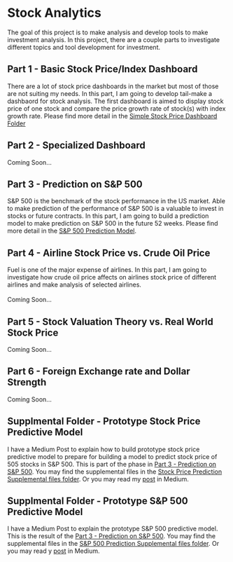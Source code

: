 # Stock Analytics
The goal of this project is to make analysis and develop tools to make investment analysis. In this project, there are a couple parts to investigate different topics and tool development for investment. 

## Part 1 - Basic Stock Price/Index Dashboard
There are a lot of stock price dashboards in the market but most of those are not suiting my needs. In this part, I am going to develop tail-make a dashbaord for stock analysis. The first dashboard is aimed to display stock price of one stock and compare the price growth rate of stock(s) with index growth rate. Please find more detail in the [Simple Stock Price Dashboard Folder](SimpleDashboard)

## Part 2 - Specialized Dashboard
Coming Soon...

## Part 3 - Prediction on S&P 500
S&P 500 is the benchmark of the stock performance in the US market. Able to make prediction of the performance of S&P 500 is a valuable to invest in stocks or future contracts. In this part, I am going to build a prediction model to make prediction on S&P 500 in the future 52 weeks. Please find more detail in the [S&P 500 Prediction Model](SP500Prediction).

## Part 4 - Airline Stock Price vs. Crude Oil Price
Fuel is one of the major expense of airlines. In this part, I am going to investigate how crude oil price affects on airlines stock price of different airlines and make analysis of selected airlines.
<br><br>
Coming Soon...

## Part 5 - Stock Valuation Theory vs. Real World Stock Price
Coming Soon...

## Part 6 - Foreign Exchange rate and Dollar Strength
Coming Soon...

## Supplmental Folder - Prototype Stock Price Predictive Model
I have a Medium Post to explain how to build prototype stock price predictive model to prepare for building a model to predict stock price of 505 stocks in S&P 500. This is part of the phase in [Part 3 - Prediction on S&P 500](SP500Prediction). You may find the supplemental files in the [Stock Price Prediction Supplemental files folder](Post_StockPricePrediction). Or you may read my <a href="https://medium.com/@jjsham/predict-stock-price-with-time-series-statistical-learning-fec97560439e">post</a> in Medium. 

## Supplmental Folder - Prototype S&P 500 Predictive Model
I have a Medium Post to explain the prototype S&P 500 predictive model. This is the result of the [Part 3 - Prediction on S&P 500](SP500Prediction). You may find the supplemental files in the [S&P 500 Prediction Supplemental files folder](Post_Prediction_SP500). Or you may read y <a href="https://medium.com/@jjsham/predicting-s-p-500-with-time-series-statistical-learning-8b9277e30b2a">post</a> in Medium.
